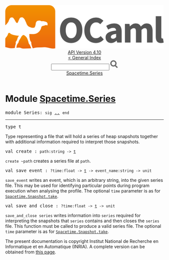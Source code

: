 <!-- ((! set title API !)) ((! set documentation !)) ((! set api !)) ((! set nobreadcrumb !)) -->
<div class="api"><header><nav class="toc brand"><a class="brand" href="https://ocaml.org/"><img src="colour-logo-gray.svg" class="svg" alt="OCaml"></a></nav><nav class="toc"><div class="toc_version"><a href="/docs" id="version-select">API Version 4.10</a></div><a href="index.html">&lt; General Index</a><div class="api_search"><input type="text" name="apisearch" id="api_search" oninput="mySearch(false);" onkeypress="this.oninput();" onclick="this.oninput();" onpaste="this.oninput();">
<img src="search_icon.svg" alt="Search" class="svg" onclick="mySearch(false)"></div>
<div id="search_results"></div><div class="toc_title"><a href="#top">Spacetime.Series</a></div><ul></ul></nav></header>

<h1>Module <a href="type_Spacetime.Series.html">Spacetime.Series</a></h1>

<pre><span id="MODULESeries"><span class="keyword">module</span> Series</span>: <code class="code"><span class="keyword">sig</span></code> <a href="Spacetime.Series.html">..</a> <code class="code"><span class="keyword">end</span></code></pre><hr width="100%">

<pre><span id="TYPEt"><span class="keyword">type</span> <code class="type"></code>t</span> </pre>
<div class="info ">
<div class="info-desc">
<p>Type representing a file that will hold a series of heap snapshots
      together with additional information required to interpret those
      snapshots.</p>
</div>
</div>


<pre><span id="VALcreate"><span class="keyword">val</span> create</span> : <code class="type">path:string -&gt; <a href="Spacetime.Series.html#TYPEt">t</a></code></pre><div class="info ">
<div class="info-desc">
<p><code class="code">create&nbsp;~path</code> creates a series file at <code class="code">path</code>.</p>
</div>
</div>

<pre><span id="VALsave_event"><span class="keyword">val</span> save_event</span> : <code class="type">?time:float -&gt; <a href="Spacetime.Series.html#TYPEt">t</a> -&gt; event_name:string -&gt; unit</code></pre><div class="info ">
<div class="info-desc">
<p><code class="code">save_event</code> writes an event, which is an arbitrary string, into the
      given series file.  This may be used for identifying particular points
      during program execution when analysing the profile.
      The optional <code class="code">time</code> parameter is as for <a href="Spacetime.Snapshot.html#VALtake"><code class="code"><span class="constructor">Spacetime</span>.<span class="constructor">Snapshot</span>.take</code></a>.</p>
</div>
</div>

<pre><span id="VALsave_and_close"><span class="keyword">val</span> save_and_close</span> : <code class="type">?time:float -&gt; <a href="Spacetime.Series.html#TYPEt">t</a> -&gt; unit</code></pre><div class="info ">
<div class="info-desc">
<p><code class="code">save_and_close&nbsp;series</code> writes information into <code class="code">series</code> required for
      interpreting the snapshots that <code class="code">series</code> contains and then closes the
      <code class="code">series</code> file. This function must be called to produce a valid series
      file.
      The optional <code class="code">time</code> parameter is as for <a href="Spacetime.Snapshot.html#VALtake"><code class="code"><span class="constructor">Spacetime</span>.<span class="constructor">Snapshot</span>.take</code></a>.</p>
</div>
</div>

<div class="copyright">The present documentation is copyright Institut National de Recherche en Informatique et en Automatique (INRIA). A complete version can be obtained from <a href="http://caml.inria.fr/pub/docs/manual-ocaml/">this page</a>.</div></div>
